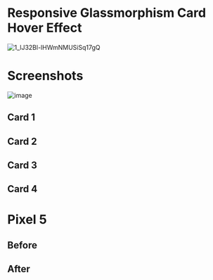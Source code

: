 # Responsive Glassmorphism Card Hover Effect

![1_lJ32Bl-lHWmNMUSiSq17gQ](https://user-images.githubusercontent.com/72864817/171863780-16f7afb7-32a5-4547-a427-23c8a8ed0524.png)

# Screenshots

![image](https://user-images.githubusercontent.com/72864817/176377456-48a525f9-e2a8-41dd-8fad-f622d3f74ab6.png)

## Card 1



## Card 2



## Card 3



## Card 4



# Pixel 5

## Before



## After


